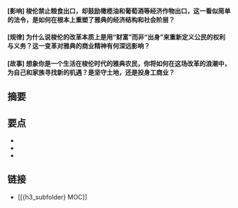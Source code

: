 #### [影响] 梭伦禁止粮食出口，却鼓励橄榄油和葡萄酒等经济作物出口，这一看似简单的法令，是如何在根本上重塑了雅典的经济结构和社会阶层？


#### [规律] 为什么说梭伦的改革本质上是用“财富”而非“出身”来重新定义公民的权利与义务？这一变革对雅典的商业精神有何深远影响？


#### [故事] 想象你是一个生活在梭伦时代的雅典农民，你将如何在这场改革的浪潮中，为自己和家族寻找新的机遇？是坚守土地，还是投身工商业？


## 摘要


## 要点

- 
- 
- 

## 链接

- [[{h3_subfolder} MOC]]
